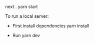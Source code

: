 next .
yarn start

To run a local server: 
- First install dependencies
yarn install

- Run
yarn dev

